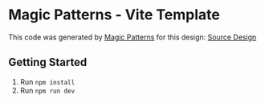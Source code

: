 # Magic Patterns - Vite Template

This code was generated by [Magic Patterns](https://magicpatterns.com) for this design: [Source Design](https://www.magicpatterns.com/c/nmjx2y4ovbjsdlpe4h4nd7)

## Getting Started

1. Run `npm install`
2. Run `npm run dev`
